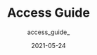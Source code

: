 ---
author: access_guide_
date: 2021-05-24
tags:
  - websites
  - guides
  - accessibility
target_url: https://accessguide.io/
title: Access Guide
---